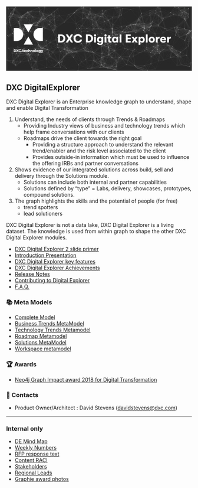 ![banner](images/banner.png)

## DXC DigitalExplorer 

DXC Digital Explorer is an Enterprise knowledge graph to understand, shape and enable Digital Transformation
1.	Understand, the needs of  clients through Trends & Roadmaps
    - Providing Industry views of business and technology trends which help frame conversations with our clients
    - Roadmaps drive the client towards the right goal
        - Providing a structure approach to understand the relevant trend/enabler and the risk level associated to the client
        - Provides outside-in information which must be used to influence the offering IRBs and partner conversations
2.	Shows evidence of our integrated solutions across build, sell and delivery through the Solutions module.
    - Solutions can include both internal and partner capabilities
    - Solutions defined by “type” = Labs, delivery, showcases, prototypes, compound solutions.
3.	The graph highlights the skills and the potential of people (for free)
    - trend spotters
    - lead solutioners

DXC Digital Explorer is not a data lake, DXC Digital Explorer is a living dataset.  The knowledge is used from within graph to shape the other DXC Digital Explorer modules. 

* [DXC Digital Explorer 2 slide primer](https://github.com/dxc-technology/dxc-digitalexplorer/blob/master/SongSheet/readme.md)
* [Introduction Presentation](https://github.com/dxc-technology/dxc-digitalexplorer/blob/master/Presentations/DXC%20Digital%20Explorer.Overview.ShortVersion.pptx)
* [DXC Digital Explorer key features](https://github.com/dxc-technology/dxc-digitalexplorer/blob/master/deFeatures.md)
* [DXC Digital Explorer Achievements](https://github.com/dxc-technology/dxc-digitalexplorer/blob/master/Achievements.md)
* [Release Notes](https://github.com/dxc-technology/dxc-digitalexplorer/blob/master/ReleaseNotes)
* [Contributing to Digital Explorer](https://github.com/dxc-technology/dxc-digitalexplorer/blob/master/contributing.md)
* [F.A.Q.](https://github.com/dxc-technology/dxc-digitalexplorer/blob/master/SongSheet/faq.md)

### :books: Meta Models
* [Complete Model](https://github.com/dxc-technology/dxc-digitalexplorer/blob/master/MetaModels/completeModel.md)
* [Business Trends MetaModel](https://github.com/dxc-technology/dxc-digitalexplorer/blob/master/MetaModels/BusinessTrendMetaModel.md)
* [Technology Trends Metamodel](https://github.com/dxc-technology/dxc-digitalexplorer/blob/master/MetaModels/TechnologyTrendMetaModel.md)
* [Roadmap Metamodel](https://github.com/dxc-technology/dxc-digitalexplorer/blob/master/MetaModels/RoadmapMetaModel.md)
* [Solutions MetaModel](https://github.com/dxc-technology/dxc-digitalexplorer/blob/master/MetaModels/SolutionMetaModel.md)
* [Workspace metamodel](https://github.com/dxc-technology/dxc-digitalexplorer/blob/master/MetaModels/WorkspaceMetaModel.md)

### :trophy: Awards
* [Neo4j Graph Impact award 2018 for Digital Transformation](https://neo4j.com/news/2018-graphie-award-winners/)

### :busts_in_silhouette: Contacts

* Product Owner/Architect : David Stevens (davidstevens@dxc.com)

---

### Internal only

* [DE Mind Map](internalContent/deMindMap.md)
* [Weekly Numbers](internalContent/WeeklyNumbers.md)
* [RFP response text](internalContent/rfp_DigitalExplorer_response.md)
* [Content RACI](internalContent/ContentRACI.md)
* [Stakeholders](internalContent/Stakeholders.md)
* [Regional Leads](internalContent/regionalLeads.md)
* [Graphie award photos](internalContent/GraphieAwards.readme.md)
